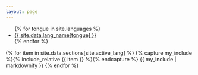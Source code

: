 ```yaml
---
layout: page
---
```


<ul id="lang-bar">
{% for tongue in site.languages %}
<li><a {% if tongue == site.active_lang %}style="font-weight: bold;"{% endif %} href="{% if tongue == site.default_lang %} {{site.baseurl}}{{page.url}} {% else %} {{site.baseurl}}/{{ tongue }}{{page.url}} {% endif %}">{{ site.data.lang_name[tongue] }}</a></li>{% endfor %}
</ul>

{% for item in site.data.sections[site.active_lang] %}
  {% capture my_include %}{% include_relative {{ item }} %}{% endcapture %}
  {{ my_include | markdownify }}
{% endfor %}
